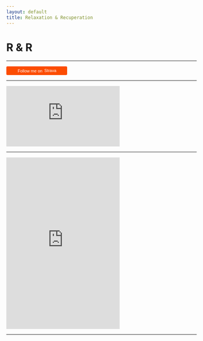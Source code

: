 ```yaml
---
layout: default
title: Relaxation & Recuperation
---
```


# __R & R__

---

<div class="textwidget">
  <a
    href="https://www.strava.com/athletes/104899288"
    style="display:inline-block;background-color:#FC4C02;
    color:#fff;
    padding:5px 10px 5px 30px;
		font-size:11px;
    font-family:Helvetica, Arial, sans-serif;
    white-space:nowrap;
    text-decoration:none;
    background-repeat:no-repeat;
    background-position:10px center;
    border-radius:3px;
    background-image:url('https://cdn4.iconfinder.com/data/icons/logos-and-brands/512/323_Strava_logo-512.png');"
  target="_clean">
  Follow me on
  <img src="https://i2.wp.com/badges.strava.com/logo-strava.jpg"
       alt="Strava"
       style="margin-left:2px;vertical-align:text-bottom;"
       height="13"
       width="51">
  </a></div>
  
---

<iframe height='160' width='300' frameborder='0' allowtransparency='true' scrolling='no' src='https://www.strava.com/athletes/104899288/activity-summary/655329da713b4a545dbc127e4026a33a281360df'></iframe>

---

<iframe height='454' width='300' frameborder='0' allowtransparency='true' scrolling='no' src='https://www.strava.com/athletes/104899288/latest-rides/655329da713b4a545dbc127e4026a33a281360df'></iframe>

---